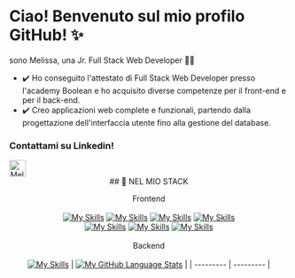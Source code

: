 # Ciao! Benvenuto sul mio profilo GitHub! ✨
<div>
  <p>
    sono Melissa, una Jr. Full Stack Web Developer 👩‍💻
  </p>
</div>


- ✔️ Ho conseguito l'attestato di Full Stack Web Developer presso l'academy Boolean e ho acquisito diverse competenze per il front-end e per il back-end. 
- ✔️ Creo applicazioni web complete e funzionali, partendo dalla progettazione dell'interfaccia utente fino alla gestione del database.

<div>
  <h3>Contattami su Linkedin!</h3>
  <span>
    <a style="text-decoration:none" href="https://www.linkedin.com/in/melissa-musumeci-365a29199/">
      <img align="center" alt="Melissa Musumeci Linkdin" width="30px" src="https://github.com/adityakamath16/adityakamath16/blob/master/images/connect_with_me_images/linkedin.svg" />
    </a>
  </span>
</div>

<center>## 💼 NEL MIO STACK

Frontend <br/> <br/> [![My Skills](https://skills.thijs.gg/icons?i=html)](https://skills.thijs.gg) [![My Skills](https://skills.thijs.gg/icons?i=css)](https://skills.thijs.gg) [![My Skills](https://skills.thijs.gg/icons?i=sass)](https://skills.thijs.gg) [![My Skills](https://skills.thijs.gg/icons?i=bootstrap)](https://skills.thijs.gg) <br/>[![My Skills](https://skills.thijs.gg/icons?i=javascript)](https://skills.thijs.gg) [![My Skills](https://skills.thijs.gg/icons?i=vue)](https://skills.thijs.gg) [![My Skills](https://skills.thijs.gg/icons?i=vite)](https://skills.thijs.gg) <br/><br/> Backend <br/><br/> [![My Skills](https://skills.thijs.gg/icons?i=mysql,php,laravel,git)](https://skills.thijs.gg) | [![My GitHub Language Stats](https://github-readme-stats.vercel.app/api/top-langs/?username=DorinVieru&langs_count=5&theme=tokyonight)]() |
| --------- | --------- |</center>